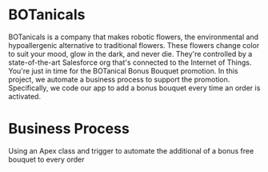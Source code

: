 # BOTanicals 
BOTanicals is a company that makes robotic flowers, the environmental and hypoallergenic alternative to traditional flowers. These flowers change color to suit your mood, glow in the dark, and never die. They're controlled by a state-of-the-art Salesforce org that's connected to the Internet of Things. You're just in time for the BOTanical Bonus Bouquet promotion. In this project, we automate a business process to support the promotion. Specifically, we code our app to add a bonus bouquet every time an order is activated.

# Business Process
Using an Apex class and trigger to automate the additional of a bonus free bouquet to every order

